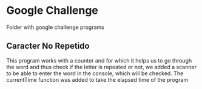 # Google Challenge
Folder with google challenge programs
  
  ## Caracter No Repetido
This program works with a counter and for which it helps us to go through the word and thus check if the letter is repeated or not, we added a scanner to be able to enter the word in the console, which will be checked.
The currentTime function was added to take the elapsed time of the program
